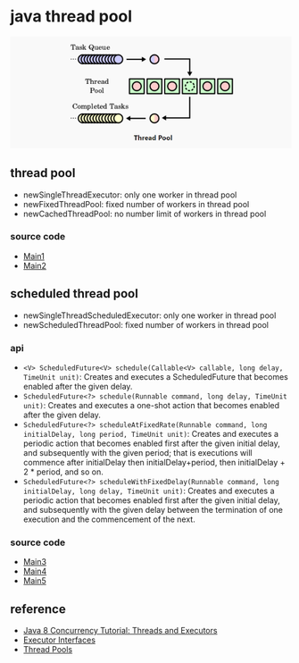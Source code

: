 # java thread pool

![](./1.png)

## thread pool

- newSingleThreadExecutor: only one worker in thread pool
- newFixedThreadPool: fixed number of workers in thread pool
- newCachedThreadPool: no number limit of workers in thread pool

### source code

- [Main1](./src/main/gxg/Main1.java)
- [Main2](./src/main/gxg/Main2.java)

## scheduled thread pool

- newSingleThreadScheduledExecutor: only one worker in thread pool
- newScheduledThreadPool: fixed number of workers in thread pool

### api

- `<V> ScheduledFuture<V> schedule(Callable<V> callable, long delay, TimeUnit unit)`: Creates and executes a ScheduledFuture that becomes enabled after the given delay.
- `ScheduledFuture<?> schedule(Runnable command, long delay, TimeUnit unit)`: Creates and executes a one-shot action that becomes enabled after the given delay.
- `ScheduledFuture<?> scheduleAtFixedRate(Runnable command, long initialDelay, long period, TimeUnit unit)`: Creates and executes a periodic action that becomes enabled first after the given initial delay, and subsequently with the given period; that is executions will commence after initialDelay then initialDelay+period, then initialDelay + 2 * period, and so on.
- `ScheduledFuture<?> scheduleWithFixedDelay(Runnable command, long initialDelay, long delay, TimeUnit unit)`: Creates and executes a periodic action that becomes enabled first after the given initial delay, and subsequently with the given delay between the termination of one execution and the commencement of the next.

### source code

- [Main3](./src/main/gxg/Main3.java)
- [Main4](./src/main/gxg/Main4.java)
- [Main5](./src/main/gxg/Main5.java)

## reference

- [Java 8 Concurrency Tutorial: Threads and Executors](https://winterbe.com/posts/2015/04/07/java8-concurrency-tutorial-thread-executor-examples/)
- [Executor Interfaces](https://docs.oracle.com/javase/tutorial/essential/concurrency/exinter.html)
- [Thread Pools](https://docs.oracle.com/javase/tutorial/essential/concurrency/pools.html)